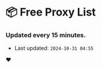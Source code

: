 # :package: Free Proxy List
### Updated every 15 minutes.

- Last updated: `2024-10-31 04:55`

:heart:
